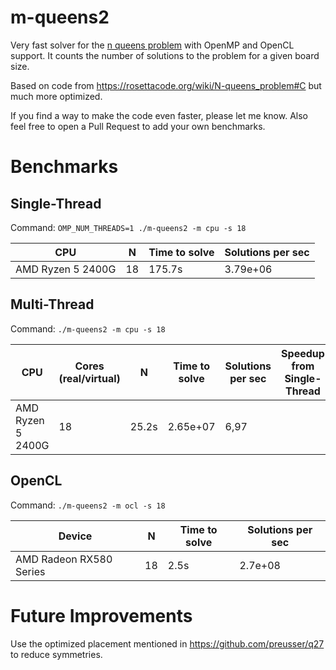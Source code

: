 # m-queens2
Very fast solver for the [n queens problem][1] with OpenMP and OpenCL support. It counts the number of solutions to the problem for a given board size.

Based on code from https://rosettacode.org/wiki/N-queens_problem#C but much more optimized.

If you find a way to make the code even faster, please let me know.
Also feel free to open a Pull Request to add your own benchmarks.

# Benchmarks
## Single-Thread

Command: `OMP_NUM_THREADS=1 ./m-queens2 -m cpu -s 18`

|CPU|N|Time to solve|Solutions per sec|
|---|---|---|---|
| AMD Ryzen 5 2400G | 18 | 175.7s | 3.79e+06 |
## Multi-Thread

Command: `./m-queens2 -m cpu -s 18`

|CPU|Cores (real/virtual)|N|Time to solve|Solutions per sec|Speedup from Single-Thread|
|---|---|---|---|---|---|
| AMD Ryzen 5 2400G | 18 | 25.2s | 2.65e+07 |6,97|

## OpenCL

Command: `./m-queens2 -m ocl -s 18`

|Device|N|Time to solve|Solutions per sec|
|---|---|---|---|
| AMD Radeon RX580 Series | 18 | 2.5s | 2.7e+08 |

# Future Improvements

Use the optimized placement mentioned in https://github.com/preusser/q27 to reduce symmetries.

[1]: (https://en.wikipedia.org/wiki/Eight_queens_puzzle)